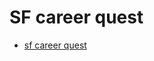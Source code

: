 # SF career quest 
* [sf career quest](https://docs.google.com/document/d/1kAH4odWkIYDurglnI9qYANhiurQC_-ZETFPox_r8sTI/edit#)